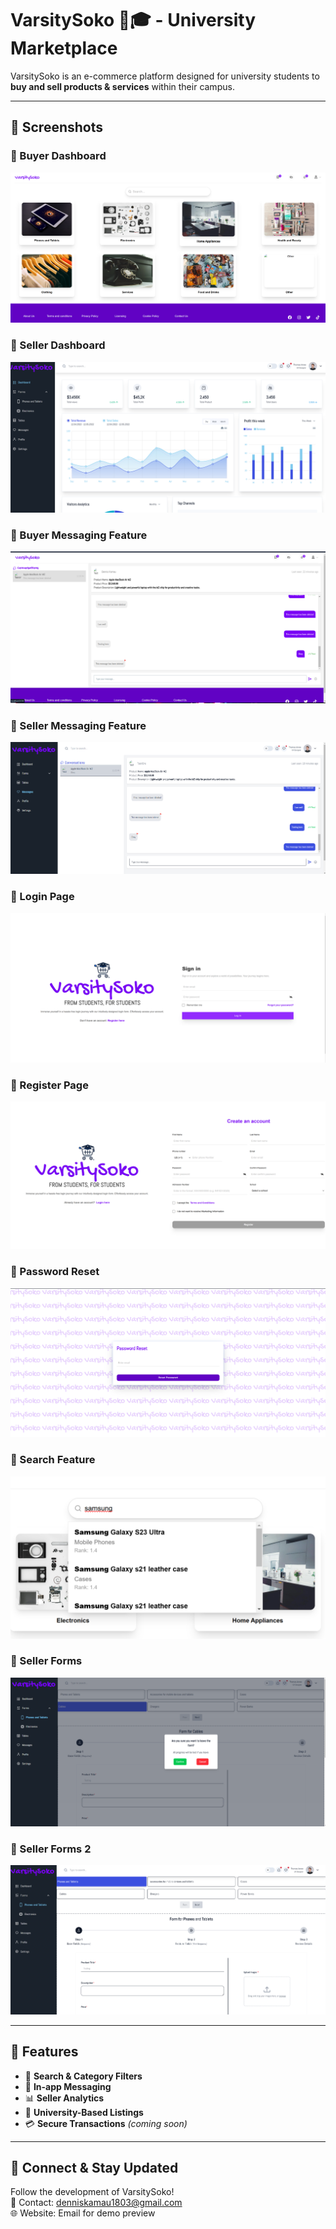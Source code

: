 # VarsitySoko 🛒🎓 - University Marketplace

VarsitySoko is an e-commerce platform designed for university students to **buy and sell products & services** within their campus.

---

## 📸 Screenshots

### 🔹 Buyer Dashboard

![Buyer Dashboard](screenshots/home.png)

### 🔹 Seller Dashboard

![Seller Dashboard](screenshots/sellerDashboard.png)

### 🔹 Buyer Messaging Feature

![Buyer Messaging Feature](screenshots/buyerMessaging.png)

### 🔹 Seller Messaging Feature

![Seller Messaging Feature](screenshots/sellerMessaging.png)

### 🔹 Login Page

![Login Page](screenshots/Login.png)

### 🔹 Register Page

![Register PAge](screenshots/register.png)

### 🔹 Password Reset

![Password Reset](screenshots/passwordReset.png)

### 🔹 Search Feature

![Search Feature](screenshots/search.png)

### 🔹 Seller Forms

![Seller Forms](screenshots/sellerForms.png)

### 🔹 Seller Forms 2

![Seller Forms 2](screenshots/sellerForms2.png)

---

## 🎯 Features

- 🔎 **Search & Category Filters**
- 📩 **In-app Messaging**
- 📊 **Seller Analytics**
- 📍 **University-Based Listings**
- 💳 **Secure Transactions** *(coming soon)*

---

## 🔗 Connect & Stay Updated

Follow the development of VarsitySoko!  
📧 Contact: [denniskamau1803@gmail.com](mailto:denniskamau1803@gmail.com)  
🌐 Website: Email for demo preview
